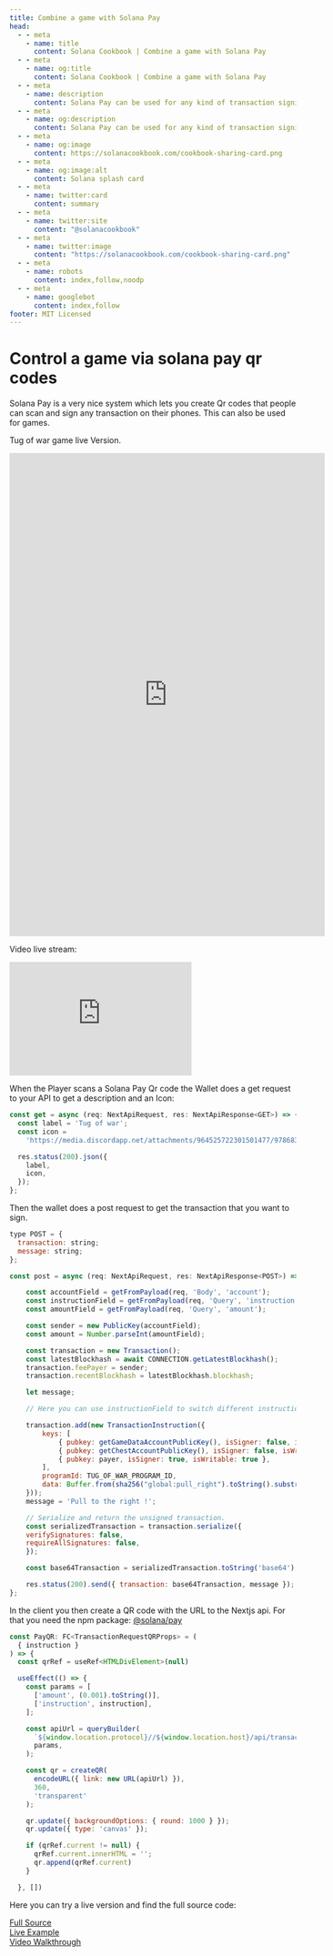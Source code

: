 ```yaml
---
title: Combine a game with Solana Pay
head:
  - - meta
    - name: title
      content: Solana Cookbook | Combine a game with Solana Pay
  - - meta
    - name: og:title
      content: Solana Cookbook | Combine a game with Solana Pay
  - - meta
    - name: description
      content: Solana Pay can be used for any kind of transaction signing, also for games
  - - meta
    - name: og:description
      content: Solana Pay can be used for any kind of transaction signing, also for games
  - - meta
    - name: og:image
      content: https://solanacookbook.com/cookbook-sharing-card.png
  - - meta
    - name: og:image:alt
      content: Solana splash card
  - - meta
    - name: twitter:card
      content: summary
  - - meta
    - name: twitter:site
      content: "@solanacookbook"
  - - meta
    - name: twitter:image
      content: "https://solanacookbook.com/cookbook-sharing-card.png"
  - - meta
    - name: robots
      content: index,follow,noodp
  - - meta
    - name: googlebot
      content: index,follow
footer: MIT Licensed
---
```


# Control a game via solana pay qr codes

Solana Pay is a very nice system which lets you create Qr codes that people can scan and sign any transaction on their phones.
This can also be used for games.

Tug of war game live Version.
<iframe height='850' scrolling='no' title='TugOfWar' src='https://tug-of-war.vercel.app/' frameborder='no' allowtransparency='true' allowfullscreen='true' style='width: 110%;'>
</iframe>

Video live stream:
<div class="video-block">
<iframe width="320" height="200" src="https://www.youtube.com/embed/_XBvEHwSqJc" title="YouTube video player" frameborder="0" allow="accelerometer; autoplay; clipboard-write; encrypted-media; gyroscope; picture-in-picture; web-share" allowfullscreen></iframe>
</div>

When the Player scans a Solana Pay Qr code the Wallet does a get request to your API to get a description and an Icon:

```js
const get = async (req: NextApiRequest, res: NextApiResponse<GET>) => {
  const label = 'Tug of war';
  const icon =
    'https://media.discordapp.net/attachments/964525722301501477/978683590743302184/sol-logo1.png';

  res.status(200).json({
    label,
    icon,
  });
};
```

Then the wallet does a post request to get the transaction that you want to sign.

```js
type POST = {
  transaction: string;
  message: string;
};

const post = async (req: NextApiRequest, res: NextApiResponse<POST>) => {

    const accountField = getFromPayload(req, 'Body', 'account');
    const instructionField = getFromPayload(req, 'Query', 'instruction');
    const amountField = getFromPayload(req, 'Query', 'amount');

    const sender = new PublicKey(accountField);
    const amount = Number.parseInt(amountField);

    const transaction = new Transaction();
    const latestBlockhash = await CONNECTION.getLatestBlockhash();
    transaction.feePayer = sender;
    transaction.recentBlockhash = latestBlockhash.blockhash;

    let message;

    // Here you can use instructionField to switch different instructions

    transaction.add(new TransactionInstruction({
        keys: [
            { pubkey: getGameDataAccountPublicKey(), isSigner: false, isWritable: true },
            { pubkey: getChestAccountPublicKey(), isSigner: false, isWritable: true },
            { pubkey: payer, isSigner: true, isWritable: true },
        ],
        programId: TUG_OF_WAR_PROGRAM_ID,
        data: Buffer.from(sha256("global:pull_right").toString().substring(0, 16), "hex")
    }));
    message = 'Pull to the right !';

    // Serialize and return the unsigned transaction.
    const serializedTransaction = transaction.serialize({
    verifySignatures: false,
    requireAllSignatures: false,
    });

    const base64Transaction = serializedTransaction.toString('base64');

    res.status(200).send({ transaction: base64Transaction, message });
};
```

In the client you then create a QR code with the URL to the Nextjs api.
For that you need the npm package: [@solana/pay](https://www.npmjs.com/package/@solana/pay)

```js
const PayQR: FC<TransactionRequestQRProps> = (
  { instruction }
) => {
  const qrRef = useRef<HTMLDivElement>(null)

  useEffect(() => {
    const params = [
      ['amount', (0.001).toString()],
      ['instruction', instruction],
    ];

    const apiUrl = queryBuilder(
      `${window.location.protocol}//${window.location.host}/api/transaction`,
      params,
    );

    const qr = createQR(
      encodeURL({ link: new URL(apiUrl) }),
      360,
      'transparent'
    );

    qr.update({ backgroundOptions: { round: 1000 } });
    qr.update({ type: 'canvas' });

    if (qrRef.current != null) {
      qrRef.current.innerHTML = '';
      qr.append(qrRef.current)
    }

  }, [])
```

Here you can try a live version and find the full source code:

[Full Source](https://github.com/Solana-Workshops/tug-of-war-solana-pay)<br />
[Live Example](https://tug-of-war.vercel.app/)<br />
[Video Walkthrough](https://www.youtube.com/watch?v=_XBvEHwSqJc&ab_channel=SolPlay)<br />
